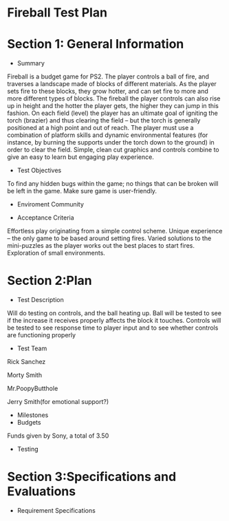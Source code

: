 # Fireball Test Plan

# Section 1: General Information
* Summary

Fireball is a budget game for PS2. The player controls a ball of fire, and traverses a landscape made of blocks of different materials. As the player sets fire to these blocks, they grow hotter, and can set fire to more and more different types of blocks. The fireball the player controls can also rise up in height and the hotter the player gets, the higher they can jump in this fashion.
On each field (level) the player has an ultimate goal of igniting the torch (brazier) and thus clearing the field – but the torch is generally positioned at a high point and out of reach. The player must use a combination of platform skills and dynamic environmental features (for instance, by burning the supports under the torch down to the ground) in order to clear the field.
Simple, clean cut graphics and controls combine to give an easy to learn but engaging play experience.
* Test Objectives

To find any hidden bugs within the game; no things that can be broken will be left in the game. Make sure game is user-friendly.
* Enviroment Community

* Acceptance Criteria

Effortless play originating from a simple control scheme.
Unique experience – the only game to be based around setting fires.
Varied solutions to the mini-puzzles as the player works out the best places to start fires.
Exploration of small environments.

# Section 2:Plan
* Test Description

Will do testing on controls, and the ball heating up. Ball will be tested to see if the increase it receives properly affects the block it touches. Controls will be tested to see response time to player input and to see whether controls are functioning properly
* Test Team

Rick Sanchez

Morty Smith

Mr.PoopyButthole

Jerry Smith(for emotional support?)
* Milestones
* Budgets

Funds given by Sony, a total of 3.50

* Testing 


# Section 3:Specifications and Evaluations
* Requirement Specifications

